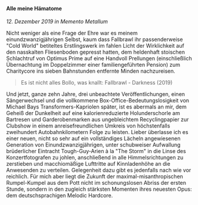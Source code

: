 #### Alle meine Hämatome

_12. Dezember 2019 in Memento Metallum_

Nicht weniger als eine Frage der Ehre war es meinem einundzwanzigjährigen Selbst, kaum dass Fallbrawl ihr passenderweise "Cold World" betiteltes Erstlingswerk im fahlen Licht der Wirklichkeit auf den nasskalten Fliesenboden gepresst hatten, dem heldenhaft stoischen Schlachtruf von Optimus Prime auf eine Handvoll Prellungen (einschließlich Übernachtung im Doppelzimmer einer familiengeführten Pension) zum Charitycore ins sieben Bahnstunden entfernte Minden nachzureisen.

> Es ist nicht alles Bollo, was knallt: Fallbrawl - Darkness (2019)

Und jetzt, ganze zehn Jahre, drei unbeachtete Veröffentlichungen, einen Sängerwechsel und die vollkommene Box-Office-Bedeutungslosigkeit von Michael Bays Transformers-Kapriolen später, ist es abermals an mir, dem Geheiß der Dunkelheit auf eine kalorienreduzierte Holunderschorle am Bartresen und Garderobenmarken aus ungebleichtem Recyclingpapier zur Clubshow in einem anreisefreundlichen Umkreis von höchstenfalls zweihundert Autobahnkilometern Folge zu leisten. Lieber überlasse ich es einer neuen, nicht so sehr auf ein vollständiges Lächeln angewiesenen Generation von Einundzwanzigjährigen, unter schubweiser Aufwallung brüderlicher Eintracht Tough-Guy-Arien à la "The Storm" in die Linse des Konzertfotografen zu johlen, anschließend in alle Himmelsrichtungen zu zerstieben und macchiomäßige Lufttritte auf Kinnladenhöhe an die Anwesenden zu verteilen. Gelegenheit dazu gibt es jedenfalls nach wie vor reichlich. Für mich aber liegt die Zukunft der maximal-misanthropischen Rumpel-Kumpel aus dem Pott nicht im schonungslosen Abriss der ersten Stunde, sondern in den zugleich stärksten Momenten ihres neuesten Opus: dem deutschsprachigen Melodic Hardcore.
